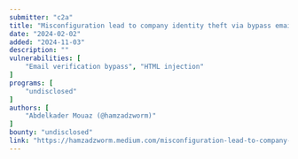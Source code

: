 ```yaml
---
submitter: "c2a"
title: "Misconfiguration lead to company identity theft via bypass email verification."
date: "2024-02-02"
added: "2024-11-03"
description: ""
vulnerabilities: [
    "Email verification bypass", "HTML injection"
]
programs: [
    "undisclosed"
]
authors: [
    "Abdelkader Mouaz (@hamzadzworm)"
]
bounty: "undisclosed"
link: "https://hamzadzworm.medium.com/misconfiguration-lead-to-company-identity-theft-via-bypass-email-verification-0dd60b61d943"
---
```




